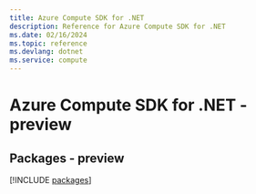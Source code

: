 ```yaml
---
title: Azure Compute SDK for .NET
description: Reference for Azure Compute SDK for .NET
ms.date: 02/16/2024
ms.topic: reference
ms.devlang: dotnet
ms.service: compute
---
```

# Azure Compute SDK for .NET - preview
## Packages - preview
[!INCLUDE [packages](compute-index.md)]